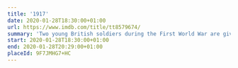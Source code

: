 ```yaml
---
title: '1917'
date: 2020-01-28T18:30:00+01:00
url: https://www.imdb.com/title/tt8579674/
summary: 'Two young British soldiers during the First World War are given an impossible mission: deliver a message deep in enemy territory that will stop 1,600 men, and one of the soldiers’ brothers, from walking straight into a deadly trap.'
start: 2020-01-28T18:30:00+01:00
end: 2020-01-28T20:29:00+01:00
placeId: 9F7JMHG7+HC
---
```

